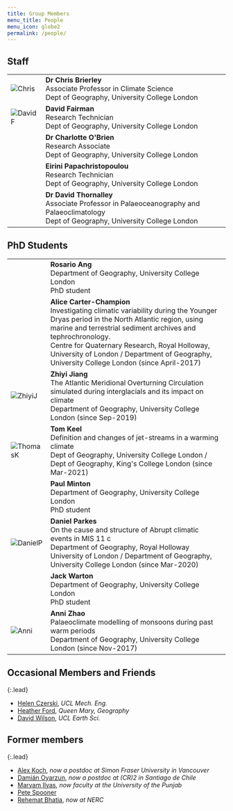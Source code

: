 ```yaml
---
title: Group Members
menu_title: People
menu_icon: globe2
permalink: /people/
---
```


## Staff

<table class="team-list">
    <tr>
        <td>
            <img alt="Chris" src="{% link assets/team/Chris.jpg %}">
        </td>
        <td>
            <strong>Dr Chris Brierley</strong>
            <span class="profile-links">
                <a title="Profile &amp; contact" href="https://www.geog.ucl.ac.uk/people/academic-staff/academic-staff/chris-brierley"><i class="bi bi-person-lines-fill"></i></a>
                <a title="Website" href="https://www.past2future.org/"><i class="bi bi-globe2"></i></a>
                <a title="GitHub" href="https://github.com/chrisbrierley/"><i class="bi bi-github"></i></a>
                <a title="Twitter" href="https://twitter.com/cmbrierley"><i class="bi bi-twitter"></i></a>
            </span>
            <br>Associate Professor in Climate Science 
            <br>Dept of Geography, University College London
        </td>
    </tr>
    <tr>
        <td>
            <img alt="DavidF" src="https://avatars.githubusercontent.com/u/0?s=120&v=4">
        </td>
        <td>
            <strong>David Fairman</strong>
            <span class="profile-links">
                <a title="Profile &amp; contact" href="https://www.geog.ucl.ac.uk/people/professional-services-staff/professional-services-staff/david-fairman"><i class="bi bi-person-lines-fill"></i></a>
            </span>
            <br>Research Technician
            <br>Dept of Geography, University College London
        </td>
    </tr>
    <tr>
        <td>
            <img alt="" src="https://avatars.githubusercontent.com/u/0?s=120&v=4">
        </td>
        <td>
            <strong>Dr Charlotte O'Brien</strong>
            <span class="profile-links">
                <a title="Profile &amp; contact" href="https://www.geog.ucl.ac.uk/people/research-staff/charlotte-obrien"><i class="bi bi-person-lines-fill"></i></a>
                <a title="Twitter" href="https://twitter.com/charlyob"><i class="bi bi-twitter"></i></a>
            </span>
            <br>Research Associate
            <br>Dept of Geography, University College London
        </td>
    </tr>
    <tr>
        <td>
            <img alt="" src="https://avatars.githubusercontent.com/u/0?s=120&v=4">
        </td>
        <td>
            <strong>Eirini Papachristopoulou</strong>
            <span class="profile-links">
                <a title="Profile &amp; contact" href="https://www.geog.ucl.ac.uk/people/professional-services-staff/professional-services-staff/eirini-papachristopoulou"><i class="bi bi-person-lines-fill"></i></a>
            </span>
            <br>Research Technician
            <br>Dept of Geography, University College London
        </td>
    </tr>
    <tr>
        <td>
            <img alt="" src="https://avatars.githubusercontent.com/u/0?s=120&v=4">
        </td>
        <td>
            <strong>Dr David Thornalley</strong>
            <span class="profile-links">
                <a title="Profile &amp; contact" href="https://www.geog.ucl.ac.uk/people/academic-staff/academic-staff/david-thornalley"><i class="bi bi-person-lines-fill"></i></a>
            </span>
            <br>Associate Professor in Palaeoceanography and Palaeoclimatology
            <br>Dept of Geography, University College London
        </td>
    </tr>
</table>

## PhD Students

<table class="team-list">
    <tr>
        <td>
            <img alt="" src="https://avatars.githubusercontent.com/u/0?s=120&v=4">
        </td>
        <td>
            <strong>Rosario Ang</strong>
            <span class="profile-links">
                <!-- <a title="Profile &amp; contact" href="https://london-nerc-dtp.org/profile/whartonj/"><i class="bi bi-person-lines-fill"></i></a> -->
                <!-- <a title="GitHub" href="https://github.com/thomasjkeel/"><i class="bi bi-github"></i></a> -->
                <!-- <a title="Twitter" href="https://twitter.com/keel_thomas"><i class="bi bi-twitter"></i></a> -->
            </span>
            <br>Department of Geography, University College London
            <br>PhD student
        </td>
    </tr>
    <tr>
        <td>
            <img alt="" src="{% link assets/team/AliceCC.jpg %}">
        </td>
        <td>
            <strong>Alice Carter-Champion</strong>
            <span class="profile-links">
                <a title="Profile &amp; contact" href="https://london-nerc-dtp.org/profile/carterchampiona/"><i class="bi bi-person-lines-fill"></i></a>
                <a title="Twitter" href="https://twitter.com/ACarter_Champs"><i class="bi bi-twitter"></i></a>
                <a title="Email" href="mailto:Alice.Carter-Champion.16@ucl.ac.uk"><i class="bi bi-envelope"></i></a>
            </span>
            <br> Investigating climatic variability during the Younger Dryas period in the North Atlantic region, using marine and terrestrial sediment archives and tephrochronology.
            <br> Centre for Quaternary Research, Royal Holloway, University of London / Department of Geography, University College London (since April-2017)  
        </td>
    </tr>
    <tr>
        <td>
            <img alt="ZhiyiJ" src="{% link assets/team/Zhiyi.jpg %}">
        </td>
        <td>
            <strong>Zhiyi Jiang</strong>
            <span class="profile-links">
                <a title="Profile &amp; contact" href="https://www.geog.ucl.ac.uk/people/research-students/zhiyi-jiang/"><i class="bi bi-person-lines-fill"></i></a>
                <a title="Email" href="mailto:z.jiang.17@ucl.ac.uk"><i class="bi bi-envelope"></i></a>
            </span>
            <br>The Atlantic Meridional Overturning Circulation simulated during interglacials and its impact on climate
            <br>Department of Geography, University College London (since Sep-2019)
        </td>
    </tr>
    <tr>
        <td>
            <img alt="ThomasK" src="{% link assets/team/ThomasK.jpg %}">
        </td>
        <td>
            <strong>Tom Keel</strong>
            <span class="profile-links">
                <a title="Profile &amp; contact" href="https://london-nerc-dtp.org/profile/keelt/"><i class="bi bi-person-lines-fill"></i></a>
                <a title="GitHub" href="https://github.com/thomasjkeel/"><i class="bi bi-github"></i></a>
                <a title="Twitter" href="https://twitter.com/keel_thomas"><i class="bi bi-twitter"></i></a>
                <a title="Email" href="mailto:thomas.keel.18@ucl.ac.uk"><i class="bi bi-envelope"></i></a>
            </span>
            <br>Definition and changes of jet-streams in a warming climate 
            <br>Dept of Geography, University College London / Dept of Geography, King's College London (since Mar-2021)
        </td>
    </tr>
    <tr>
        <td>
            <img alt="" src="https://avatars.githubusercontent.com/u/0?s=120&v=4">
        </td>
        <td>
            <strong>Paul Minton</strong>
            <span class="profile-links">
                <!-- <a title="Profile &amp; contact" href="https://london-nerc-dtp.org/profile/keelt/"><i class="bi bi-person-lines-fill"></i></a>
                <a title="GitHub" href="https://github.com/thomasjkeel/"><i class="bi bi-github"></i></a>
                <a title="Twitter" href="https://twitter.com/keel_thomas"><i class="bi bi-twitter"></i></a> -->
            </span>
            <br>Department of Geography, University College London
            <br>PhD student
        </td>
    </tr>
    <tr>
        <td>
            <img alt="DanielP" src="{% link assets/team/DanielP.jpg %}">
        </td>
        <td>
            <strong>Daniel Parkes</strong>
            <span class="profile-links">
                <a title="Profile &amp; contact" href="https://london-nerc-dtp.org/profile/parkesd/"><i class="bi bi-person-lines-fill"></i></a>
                <a title="Twitter" href="https://twitter.com/Quat_dan"><i class="bi bi-twitter"></i></a>
                <a title="Email" href="mailto:daniel.parkes@rhul.ac.uk"><i class="bi bi-envelope"></i></a>
            </span>
            <br>On the cause and structure of Abrupt climatic events in MIS 11 c
            <br>Department of Geography, Royal Holloway University of London / Department of Geography, University College London (since Mar-2020)
        </td>
    </tr>
    <tr>
        <td>
            <img alt="" src="https://avatars.githubusercontent.com/u/0?s=120&v=4">
        </td>
        <td>
            <strong>Jack Warton</strong>
            <span class="profile-links">
                <a title="Profile &amp; contact" href="https://london-nerc-dtp.org/profile/whartonj/"><i class="bi bi-person-lines-fill"></i></a>
                <!-- <a title="GitHub" href="https://github.com/thomasjkeel/"><i class="bi bi-github"></i></a> -->
                <!-- <a title="Twitter" href="https://twitter.com/keel_thomas"><i class="bi bi-twitter"></i></a> -->
            </span>
            <br>Department of Geography, University College London
            <br>PhD student
        </td>
    </tr>
    <tr>
        <td>
            <img alt="Anni" src="{% link assets/team/Anni.jpg %}">
        </td>
        <td>
            <strong>Anni Zhao</strong>
            <span class="profile-links">
                <a title="Profile &amp; contact" href="https://www.geog.ucl.ac.uk/people/research-students/anni-zhao"><i class="bi bi-person-lines-fill"></i></a>
                <a title="GitHub" href="https://github.com/annizhao1994/"><i class="bi bi-github"></i></a>
            </span>
            <br>Palaeoclimate modelling of monsoons during past warm periods 
            <br>Department of Geography, University College London (since Nov-2017)
        </td>
    </tr>
</table>

## Occasional Members and Friends

{:.lead}
- [Helen Czerski](https://mecheng.ucl.ac.uk/people/profile/dr-helen-czerski/), _UCL Mech. Eng._
- [Heather Ford](https://www.qmul.ac.uk/geog/staff/fordh.html), _Queen Mary, Geography_
- [David Wilson](https://www.ucl.ac.uk/earth-sciences/people/research-fellows/dr-david-wilson), _UCL Earth Sci._

## Former members 

{:.lead}
- [Alex Koch](https://uk.linkedin.com/in/alexander-koch-24455755), _now a postdoc at Simon Fraser University in Vancouver_  
- [Damián Oyarzun](https://www.cr2.cl/eng/postdoctoral-researchers/#1529607354758-d633e1e8-8c1e), _now a postdoc at (CR)2 in Santiago de Chile_ 
- [Maryam Ilyas](http://pu.edu.pk/faculty/description/559/Dr-Maryam-Ilyas.html), _now faculty at the University of the Punjab_
- [Pete Spooner](https://scholar.google.co.uk/citations?user=1LeVRXcAAAAJ)
- [Rehemat Bhatia](https://uk.linkedin.com/in/rehemat-bhatia-76bb7352), _now at NERC_
